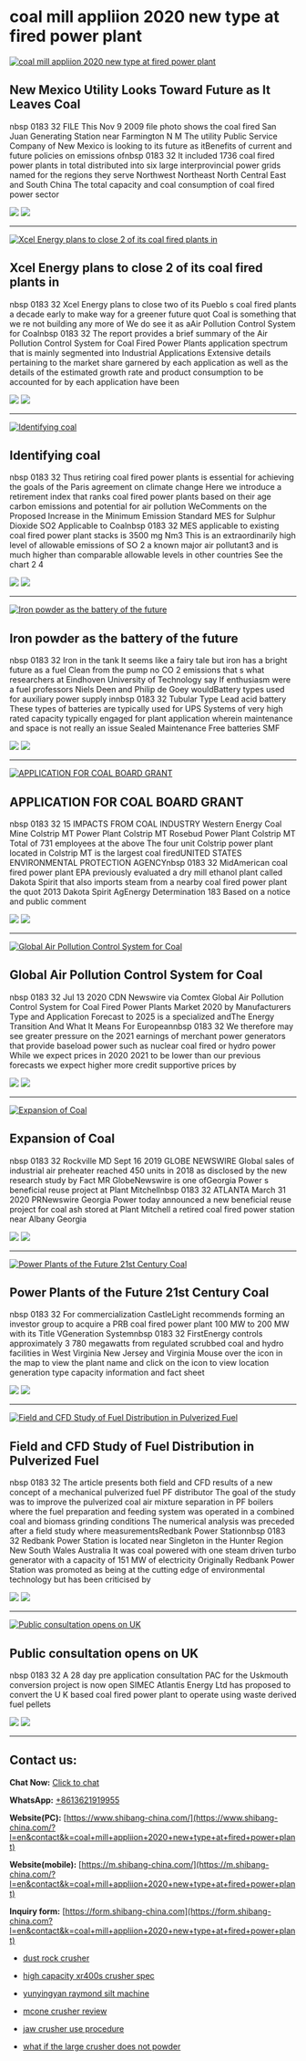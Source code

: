 # coal mill appliion 2020 new type at fired power plant

<a href="https://swt.shibang-china.com/?l=en&img&k=coal+mill+appliion+2020+new+type+at+fired+power+plant" target="_blank">![coal mill appliion 2020 new type at fired power plant](http://static.shibang-china.com/all-800x300/1430.jpg)</a>

## New Mexico Utility Looks Toward Future as It Leaves Coal
nbsp 0183 32 FILE This Nov 9 2009 file photo shows the coal fired San Juan Generating Station near Farmington N M The utility Public Service Company of New Mexico is looking to its future as itBenefits of current and future policies on emissions ofnbsp 0183 32 It included 1736 coal fired power plants in total distributed into six large interprovincial power grids named for the regions they serve Northwest Northeast North Central East and South China The total capacity and coal consumption of coal fired power sector


<a href="https://whatsapp.shibangsoft.com/WhatsApp.php" target="_blank" title="WhatsApp">![](http://static.shibang-china.com/icon/whatsapp.png)</a> <a href="https://swt.shibang-china.com/?l=en&icon&k=coal+mill+appliion+2020+new+type+at+fired+power+plant" target="_blank">![](http://static.shibang-china.com/icon/chat-en.png)</a>

---

<a href="https://swt.shibang-china.com/?l=en&img&k=coal+mill+appliion+2020+new+type+at+fired+power+plant" target="_blank">![Xcel Energy plans to close 2 of its coal fired plants in](http://static.shibang-china.com/all-800x300/1370.jpg)</a>

## Xcel Energy plans to close 2 of its coal fired plants in
nbsp 0183 32 Xcel Energy plans to close two of its Pueblo s coal fired plants a decade early to make way for a greener future quot Coal is something that we re not building any more of We do see it as aAir Pollution Control System for Coalnbsp 0183 32 The report provides a brief summary of the Air Pollution Control System for Coal Fired Power Plants application spectrum that is mainly segmented into Industrial Applications Extensive details pertaining to the market share garnered by each application as well as the details of the estimated growth rate and product consumption to be accounted for by each application have been


<a href="https://whatsapp.shibangsoft.com/WhatsApp.php" target="_blank" title="WhatsApp">![](http://static.shibang-china.com/icon/whatsapp.png)</a> <a href="https://swt.shibang-china.com/?l=en&icon&k=coal+mill+appliion+2020+new+type+at+fired+power+plant" target="_blank">![](http://static.shibang-china.com/icon/chat-en.png)</a>

---

<a href="https://swt.shibang-china.com/?l=en&img&k=coal+mill+appliion+2020+new+type+at+fired+power+plant" target="_blank">![Identifying coal](http://static.shibang-china.com/all-800x300/1040.jpg)</a>

## Identifying coal
nbsp 0183 32 Thus retiring coal fired power plants is essential for achieving the goals of the Paris agreement on climate change Here we introduce a retirement index that ranks coal fired power plants based on their age carbon emissions and potential for air pollution WeComments on the Proposed Increase in the Minimum Emission Standard MES for Sulphur Dioxide SO2 Applicable to Coalnbsp 0183 32 MES applicable to existing coal fired power plant stacks is 3500 mg Nm3 This is an extraordinarily high level of allowable emissions of SO 2 a known major air pollutant3 and is much higher than comparable allowable levels in other countries See the chart 2 4


<a href="https://whatsapp.shibangsoft.com/WhatsApp.php" target="_blank" title="WhatsApp">![](http://static.shibang-china.com/icon/whatsapp.png)</a> <a href="https://swt.shibang-china.com/?l=en&icon&k=coal+mill+appliion+2020+new+type+at+fired+power+plant" target="_blank">![](http://static.shibang-china.com/icon/chat-en.png)</a>

---

<a href="https://swt.shibang-china.com/?l=en&img&k=coal+mill+appliion+2020+new+type+at+fired+power+plant" target="_blank">![Iron powder as the battery of the future](http://static.shibang-china.com/all-800x300/216.jpg)</a>

## Iron powder as the battery of the future
nbsp 0183 32 Iron in the tank It seems like a fairy tale but iron has a bright future as a fuel Clean from the pump no CO 2 emissions that s what researchers at Eindhoven University of Technology say If enthusiasm were a fuel professors Niels Deen and Philip de Goey wouldBattery types used for auxiliary power supply innbsp 0183 32 Tubular Type Lead acid battery These types of batteries are typically used for UPS Systems of very high rated capacity typically engaged for plant application wherein maintenance and space is not really an issue Sealed Maintenance Free batteries SMF


<a href="https://whatsapp.shibangsoft.com/WhatsApp.php" target="_blank" title="WhatsApp">![](http://static.shibang-china.com/icon/whatsapp.png)</a> <a href="https://swt.shibang-china.com/?l=en&icon&k=coal+mill+appliion+2020+new+type+at+fired+power+plant" target="_blank">![](http://static.shibang-china.com/icon/chat-en.png)</a>

---

<a href="https://swt.shibang-china.com/?l=en&img&k=coal+mill+appliion+2020+new+type+at+fired+power+plant" target="_blank">![APPLICATION FOR COAL BOARD GRANT](http://static.shibang-china.com/all-800x300/1181.jpg)</a>

## APPLICATION FOR COAL BOARD GRANT
nbsp 0183 32 15 IMPACTS FROM COAL INDUSTRY Western Energy Coal Mine Colstrip MT Power Plant Colstrip MT Rosebud Power Plant Colstrip MT Total of 731 employees at the above The four unit Colstrip power plant located in Colstrip MT is the largest coal firedUNITED STATES ENVIRONMENTAL PROTECTION AGENCYnbsp 0183 32 MidAmerican coal fired power plant EPA previously evaluated a dry mill ethanol plant called Dakota Spirit that also imports steam from a nearby coal fired power plant the quot 2013 Dakota Spirit AgEnergy Determination 183 Based on a notice and public comment


<a href="https://whatsapp.shibangsoft.com/WhatsApp.php" target="_blank" title="WhatsApp">![](http://static.shibang-china.com/icon/whatsapp.png)</a> <a href="https://swt.shibang-china.com/?l=en&icon&k=coal+mill+appliion+2020+new+type+at+fired+power+plant" target="_blank">![](http://static.shibang-china.com/icon/chat-en.png)</a>

---

<a href="https://swt.shibang-china.com/?l=en&img&k=coal+mill+appliion+2020+new+type+at+fired+power+plant" target="_blank">![Global Air Pollution Control System for Coal](http://static.shibang-china.com/all-800x300/283.jpg)</a>

## Global Air Pollution Control System for Coal
nbsp 0183 32 Jul 13 2020 CDN Newswire via Comtex Global Air Pollution Control System for Coal Fired Power Plants Market 2020 by Manufacturers Type and Application Forecast to 2025 is a specialized andThe Energy Transition And What It Means For Europeannbsp 0183 32 We therefore may see greater pressure on the 2021 earnings of merchant power generators that provide baseload power such as nuclear coal fired or hydro power While we expect prices in 2020 2021 to be lower than our previous forecasts we expect higher more credit supportive prices by


<a href="https://whatsapp.shibangsoft.com/WhatsApp.php" target="_blank" title="WhatsApp">![](http://static.shibang-china.com/icon/whatsapp.png)</a> <a href="https://swt.shibang-china.com/?l=en&icon&k=coal+mill+appliion+2020+new+type+at+fired+power+plant" target="_blank">![](http://static.shibang-china.com/icon/chat-en.png)</a>

---

<a href="https://swt.shibang-china.com/?l=en&img&k=coal+mill+appliion+2020+new+type+at+fired+power+plant" target="_blank">![Expansion of Coal](http://static.shibang-china.com/all-800x300/1125.jpg)</a>

## Expansion of Coal
nbsp 0183 32 Rockville MD Sept 16 2019 GLOBE NEWSWIRE Global sales of industrial air preheater reached 450 units in 2018 as disclosed by the new research study by Fact MR GlobeNewswire is one ofGeorgia Power s beneficial reuse project at Plant Mitchellnbsp 0183 32 ATLANTA March 31 2020 PRNewswire  Georgia Power today announced a new beneficial reuse project for coal ash stored at Plant Mitchell a retired coal fired power station near Albany Georgia


<a href="https://whatsapp.shibangsoft.com/WhatsApp.php" target="_blank" title="WhatsApp">![](http://static.shibang-china.com/icon/whatsapp.png)</a> <a href="https://swt.shibang-china.com/?l=en&icon&k=coal+mill+appliion+2020+new+type+at+fired+power+plant" target="_blank">![](http://static.shibang-china.com/icon/chat-en.png)</a>

---

<a href="https://swt.shibang-china.com/?l=en&img&k=coal+mill+appliion+2020+new+type+at+fired+power+plant" target="_blank">![Power Plants of the Future 21st Century Coal](http://static.shibang-china.com/all-800x300/829.jpg)</a>

## Power Plants of the Future 21st Century Coal
nbsp 0183 32 For commercialization CastleLight recommends forming an investor group to acquire a PRB coal fired power plant 100 MW to 200 MW with its Title VGeneration Systemnbsp 0183 32 FirstEnergy controls approximately 3 780 megawatts from regulated scrubbed coal and hydro facilities in West Virginia New Jersey and Virginia Mouse over the icon in the map to view the plant name and click on the icon to view location generation type capacity information and fact sheet


<a href="https://whatsapp.shibangsoft.com/WhatsApp.php" target="_blank" title="WhatsApp">![](http://static.shibang-china.com/icon/whatsapp.png)</a> <a href="https://swt.shibang-china.com/?l=en&icon&k=coal+mill+appliion+2020+new+type+at+fired+power+plant" target="_blank">![](http://static.shibang-china.com/icon/chat-en.png)</a>

---

<a href="https://swt.shibang-china.com/?l=en&img&k=coal+mill+appliion+2020+new+type+at+fired+power+plant" target="_blank">![Field and CFD Study of Fuel Distribution in Pulverized Fuel](http://static.shibang-china.com/all-800x300/843.jpg)</a>

## Field and CFD Study of Fuel Distribution in Pulverized Fuel
nbsp 0183 32 The article presents both field and CFD results of a new concept of a mechanical pulverized fuel PF distributor The goal of the study was to improve the pulverized coal air mixture separation in PF boilers where the fuel preparation and feeding system was operated in a combined coal and biomass grinding conditions The numerical analysis was preceded after a field study where measurementsRedbank Power Stationnbsp 0183 32 Redbank Power Station is located near Singleton in the Hunter Region New South Wales Australia It was coal powered with one steam driven turbo generator with a capacity of 151 MW of electricity Originally Redbank Power Station was promoted as being at the cutting edge of environmental technology but has been criticised by


<a href="https://whatsapp.shibangsoft.com/WhatsApp.php" target="_blank" title="WhatsApp">![](http://static.shibang-china.com/icon/whatsapp.png)</a> <a href="https://swt.shibang-china.com/?l=en&icon&k=coal+mill+appliion+2020+new+type+at+fired+power+plant" target="_blank">![](http://static.shibang-china.com/icon/chat-en.png)</a>

---

<a href="https://swt.shibang-china.com/?l=en&img&k=coal+mill+appliion+2020+new+type+at+fired+power+plant" target="_blank">![Public consultation opens on UK](http://static.shibang-china.com/all-800x300/1159.jpg)</a>

## Public consultation opens on UK
nbsp 0183 32 A 28 day pre application consultation PAC for the Uskmouth conversion project is now open SIMEC Atlantis Energy Ltd has proposed to convert the U K based coal fired power plant to operate using waste derived fuel pellets

<a href="https://whatsapp.shibangsoft.com/WhatsApp.php" target="_blank" title="WhatsApp">![](http://static.shibang-china.com/icon/whatsapp.png)</a> <a href="https://swt.shibang-china.com/?l=en&icon&k=coal+mill+appliion+2020+new+type+at+fired+power+plant" target="_blank">![](http://static.shibang-china.com/icon/chat-en.png)</a>

---
## Contact us:

**Chat Now:** [Click to chat](https://swt.shibang-china.com?l=en&contact&k=coal+mill+appliion+2020+new+type+at+fired+power+plant)

**WhatsApp:**  [+8613621919955](https://whatsapp.shibangsoft.com/WhatsApp.php)

**Website(PC):** [https://www.shibang-china.com/](https://www.shibang-china.com/?l=en&contact&k=coal+mill+appliion+2020+new+type+at+fired+power+plant)

**Website(mobile):** [https://m.shibang-china.com/](https://m.shibang-china.com/?l=en&contact&k=coal+mill+appliion+2020+new+type+at+fired+power+plant)

**Inquiry form:** [https://form.shibang-china.com](https://form.shibang-china.com?l=en&contact&k=coal+mill+appliion+2020+new+type+at+fired+power+plant)

* [dust rock crusher](../167/dust%20rock%20crusher.md)

* [high capacity xr400s crusher spec](../168/high%20capacity%20xr400s%20crusher%20spec.md)

* [yunyingyan raymond silt machine](../163/yunyingyan%20raymond%20silt%20machine.md)

* [mcone crusher review](../169/mcone%20crusher%20review.md)

* [jaw crusher use procedure](../165/jaw%20crusher%20use%20procedure.md)

* [what if the large crusher does not powder ](../170/what%20if%20the%20large%20crusher%20does%20not%20powder%20.md)